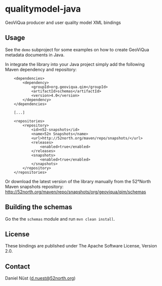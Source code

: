 # qualitymodel-java

GeoViQua producer and user quality model XML bindings

## Usage

See the ``demo`` subproject for some examples on how to create GeoViQua metadata documents in Java.

In integrate the library into your Java project simply add the following Maven dependency and repository:

```
	<dependencies>
		<dependency>
			<groupId>org.geoviqua.qim</groupId>
			<artifactId>schemas</artifactId>
			<version>4.0</version>
		</dependency>
	</dependencies>
	
	[...]
	
	<repositories>
		<repository>
			<id>n52-snapshots</id>
			<name>52n Snapshots</name>
			<url>http://52north.org/maven/repo/snapshots/</url>
			<releases>
				<enabled>true</enabled>
			</releases>
			<snapshots>
				<enabled>true</enabled>
			</snapshots>
		</repository>
	</repositories>
```

Or download the latest version of the library manually from the 52°North Maven snapshots repository: http://52north.org/maven/repo/snapshots/org/geoviqua/qim/schemas

## Building the schemas

Go the the ``schemas`` module and run ``mvn clean install``.

## License

These bindings are published under The Apache Software License, Version 2.0.

## Contact

Daniel Nüst (d.nuest@52north.org)